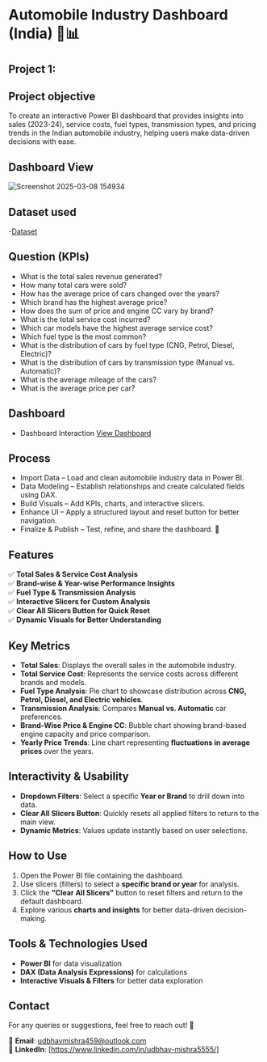 # Automobile Industry Dashboard (India) 🚗📊

## Project 1: 

## Project  objective
To create an interactive Power BI dashboard that provides insights into sales (2023-24), service costs, fuel types, transmission types, and pricing trends in the Indian automobile industry, helping users make data-driven decisions with ease. 

## Dashboard View
![Screenshot 2025-03-08 154934](https://github.com/user-attachments/assets/84909dd8-2b29-4c0c-9426-b0dfadbd1467)


## Dataset used
-<a href="https://github.com/udbhav555/Dataset-for-Analytics/blob/main/car_dataset_india.xlsx">Dataset</a>

## Question (KPIs)
- What is the total sales revenue generated?
- How many total cars were sold?
- How has the average price of cars changed over the years?
- Which brand has the highest average price?
- How does the sum of price and engine CC vary by brand?
- What is the total service cost incurred?
- Which car models have the highest average service cost?
- Which fuel type is the most common?
- What is the distribution of cars by fuel type (CNG, Petrol, Diesel, Electric)?
- What is the distribution of cars by transmission type (Manual vs. Automatic)?
- What is the average mileage of the cars?
- What is the average price per car?

## Dashboard
- Dashboard Interaction <a href="https://github.com/udbhav555/Dataset-for-Analytics/blob/main/Power%20BI%20Project%207.pbix">View Dashboard</a>
  

## Process
- Import Data – Load and clean automobile industry data in Power BI.
- Data Modeling – Establish relationships and create calculated fields using DAX.
- Build Visuals – Add KPIs, charts, and interactive slicers.
- Enhance UI – Apply a structured layout and reset button for better navigation.
- Finalize & Publish – Test, refine, and share the dashboard. 🚀


## Features

✅ **Total Sales & Service Cost Analysis**\
✅ **Brand-wise & Year-wise Performance Insights**\
✅ **Fuel Type & Transmission Analysis**\
✅ **Interactive Slicers for Custom Analysis**\
✅ **Clear All Slicers Button for Quick Reset**\
✅ **Dynamic Visuals for Better Understanding**


## Key Metrics

- **Total Sales**: Displays the overall sales in the automobile industry.
- **Total Service Cost**: Represents the service costs across different brands and models.
- **Fuel Type Analysis**: Pie chart to showcase distribution across **CNG, Petrol, Diesel, and Electric vehicles**.
- **Transmission Analysis**: Compares **Manual vs. Automatic** car preferences.
- **Brand-Wise Price & Engine CC**: Bubble chart showing brand-based engine capacity and price comparison.
- **Yearly Price Trends**: Line chart representing **fluctuations in average prices** over the years.

## Interactivity & Usability

- **Dropdown Filters**: Select a specific **Year or Brand** to drill down into data.
- **Clear All Slicers Button**: Quickly resets all applied filters to return to the main view.
- **Dynamic Metrics**: Values update instantly based on user selections.

## How to Use

1. Open the Power BI file containing the dashboard.
2. Use slicers (filters) to select a **specific brand or year** for analysis.
3. Click the **"Clear All Slicers"** button to reset filters and return to the default dashboard.
4. Explore various **charts and insights** for better data-driven decision-making.


## Tools & Technologies Used

- **Power BI** for data visualization
- **DAX (Data Analysis Expressions)** for calculations
- **Interactive Visuals & Filters** for better data exploration


## Contact

For any queries or suggestions, feel free to reach out! 🚀

📩 **Email**: [udbhavmishra459@outlook.com](mailto\:udbhavmishra459@outlook.com)\
🔗 **LinkedIn**: [https://www.linkedin.com/in/udbhav-mishra5555/]


